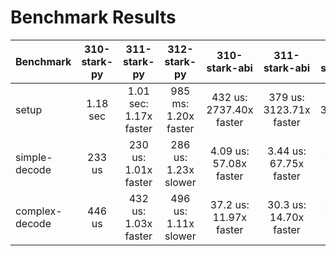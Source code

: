# Benchmark Results
| Benchmark      | 310-stark-py | 311-stark-py           | 312-stark-py         | 310-stark-abi           | 311-stark-abi           | 312-stark-abi           |
|----------------|:------------:|:----------------------:|:--------------------:|:-----------------------:|:-----------------------:|:-----------------------:|
| setup          | 1.18 sec     | 1.01 sec: 1.17x faster | 985 ms: 1.20x faster | 432 us: 2737.40x faster | 379 us: 3123.71x faster | 340 us: 3473.21x faster |
| simple-decode  | 233 us       | 230 us: 1.01x faster   | 286 us: 1.23x slower | 4.09 us: 57.08x faster  | 3.44 us: 67.75x faster  | 2.47 us: 94.46x faster  |
| complex-decode | 446 us       | 432 us: 1.03x faster   | 496 us: 1.11x slower | 37.2 us: 11.97x faster  | 30.3 us: 14.70x faster  | 23.0 us: 19.36x faster  |
